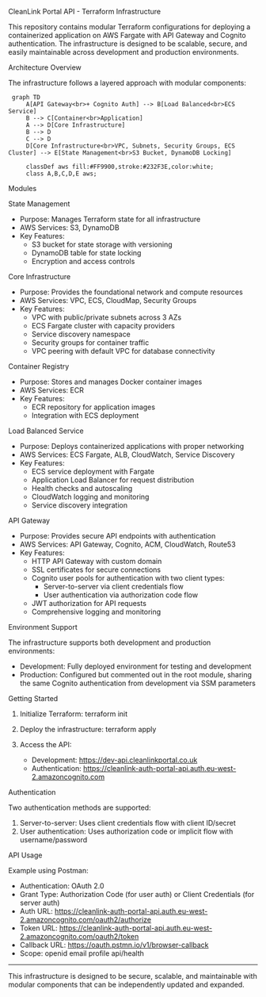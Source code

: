 CleanLink Portal API - Terraform Infrastructure

This repository contains modular Terraform configurations for deploying a containerized application on AWS Fargate with API Gateway and Cognito authentication. The infrastructure is designed to be scalable, secure, and easily maintainable across development and production environments.

Architecture Overview

The infrastructure follows a layered approach with modular components:

```mermaid
 graph TD
     A[API Gateway<br>+ Cognito Auth] --> B[Load Balanced<br>ECS Service]
     B --> C[Container<br>Application]
     A --> D[Core Infrastructure]
     B --> D
     C --> D
     D[Core Infrastructure<br>VPC, Subnets, Security Groups, ECS Cluster] --> E[State Management<br>S3 Bucket, DynamoDB Locking]

     classDef aws fill:#FF9900,stroke:#232F3E,color:white;
     class A,B,C,D,E aws;
```

Modules

State Management

- Purpose: Manages Terraform state for all infrastructure
- AWS Services: S3, DynamoDB
- Key Features:
  - S3 bucket for state storage with versioning
  - DynamoDB table for state locking
  - Encryption and access controls

Core Infrastructure

- Purpose: Provides the foundational network and compute resources
- AWS Services: VPC, ECS, CloudMap, Security Groups
- Key Features:
  - VPC with public/private subnets across 3 AZs
  - ECS Fargate cluster with capacity providers
  - Service discovery namespace
  - Security groups for container traffic
  - VPC peering with default VPC for database connectivity

Container Registry

- Purpose: Stores and manages Docker container images
- AWS Services: ECR
- Key Features:
  - ECR repository for application images
  - Integration with ECS deployment

Load Balanced Service

- Purpose: Deploys containerized applications with proper networking
- AWS Services: ECS Fargate, ALB, CloudWatch, Service Discovery
- Key Features:
  - ECS service deployment with Fargate
  - Application Load Balancer for request distribution
  - Health checks and autoscaling
  - CloudWatch logging and monitoring
  - Service discovery integration

API Gateway

- Purpose: Provides secure API endpoints with authentication
- AWS Services: API Gateway, Cognito, ACM, CloudWatch, Route53
- Key Features:
  - HTTP API Gateway with custom domain
  - SSL certificates for secure connections
  - Cognito user pools for authentication with two client types:
    - Server-to-server via client credentials flow
    - User authentication via authorization code flow
  - JWT authorization for API requests
  - Comprehensive logging and monitoring

Environment Support

The infrastructure supports both development and production environments:

- Development: Fully deployed environment for testing and development
- Production: Configured but commented out in the root module, sharing the same Cognito authentication from development via SSM parameters

Getting Started

1. Initialize Terraform:
   terraform init
2. Deploy the infrastructure:
   terraform apply
3. Access the API:


    - Development: https://dev-api.cleanlinkportal.co.uk
    - Authentication: https://cleanlink-auth-portal-api.auth.eu-west-2.amazoncognito.com

Authentication

Two authentication methods are supported:

1. Server-to-server: Uses client credentials flow with client ID/secret
2. User authentication: Uses authorization code or implicit flow with username/password

API Usage

Example using Postman:

- Authentication: OAuth 2.0
- Grant Type: Authorization Code (for user auth) or Client Credentials (for server auth)
- Auth URL: https://cleanlink-auth-portal-api.auth.eu-west-2.amazoncognito.com/oauth2/authorize
- Token URL: https://cleanlink-auth-portal-api.auth.eu-west-2.amazoncognito.com/oauth2/token
- Callback URL: https://oauth.pstmn.io/v1/browser-callback
- Scope: openid email profile api/health

---

This infrastructure is designed to be secure, scalable, and maintainable with modular components that can be independently updated and expanded.
